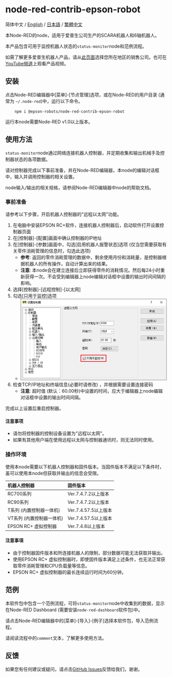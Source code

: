 # node-red-contrib-epson-robot

简体中文 / [English](./README.md) / [日本語](./README_ja.md) / [繁體中文](./README_zh-TW.md)

本Node-RED的node，适用于爱普生公司生产的SCARA机器人和6轴机器人。

本产品包含可用于监控机器人状态的`status-monitor`node和范例流程。

如需了解更多爱普生机器人产品，请从[此页面](https://global.epson.com/products/robots/)选择您所在地区的销售公司。也可在[YouTube频道](https://www.youtube.com/channel/UCmgC2Kabv6p5ioMPH71U0PQ/)上观看产品视频。

## 安装

点击Node-RED编辑器中[菜单]-[节点管理]选项，或在Node-RED的用户目录 (通常为 `~/.node-red`)中，运行以下命令。

        npm i @epson-robots/node-red-contrib-epson-robot

运行本node需要Node-RED v1.0以上版本。

## 使用方法

`status-monitor`node通过网络连接机器人控制器，并定期收集和输出机械手及控制器状态的各项数据。

请对控制器完成以下事前准备，并在Node-RED编辑器，本node的编辑对话框中，输入并调用控制器的相关设置。

node输入/输出的相关规格，请参阅Node-RED编辑器中node的帮助文档。

### 事前准备

请参考以下步骤，开启机器人控制器的"远程以太网"功能。

1. 在电脑中安装EPSON RC+软件，连接机器人控制器后，启动软件打开设置控制器页面
1. 在[控制器]-[配置]画面中确认控制器的IP地址
1. 在[控制器]-[参数]画面中，勾选[启用机器人报警状态]选项 (仅当您需要获取有关零件消耗管理的信息时，勾选此选项)
    * **参考**: 返回的零件消耗管理的数据中，剩余使用月份和消耗量，是控制器根据机器人的所有操作，自动计算出来的结果。
    * **注意**: 本node会在建立连接后立即获得零件的消耗情况。然后每24小时重新获得一次。不会受到编辑器上node编辑对话框中设置的输出时间间隔的影响。
1. 选择[控制器]-[远程控制]-[以太网]
1. 勾选[只用于监控]选项
    * ![只用于监控](./img/RC+_SystemConfiguration_RemoteEthernet_zh-CN.png)
1. 检查TCP/IP地址和终端信息(必要时请修改) ，并根据需要设置连接密码
    * **注意**: 超时值 (默认：60.00秒)中设置的时间，应大于编辑器上node编辑对话框中设置的输出时间间隔。

完成以上设置后重启控制器。

#### 注意事项

* 请勿将控制器的控制设备设置为"远程以太网"。
* 如果有其他用户端在使用远程以太网与控制器通讯时，则无法同时使用。

### 操作环境

使用本node需要以下机器人控制器和固件版本。当固件版本不满足以下条件时，虽可以使用本node但获取并输出的信息会受限。

|机器人控制器|固件版本|
|:--|:--|
|RC700系列|Ver.7.4.7.2以上版本|
|RC90系列|Ver.7.4.7.2以上版本|
|T系列 (内置控制器一体机)|Ver.7.4.57.5以上版本|
|VT系列 (内置控制器一体机)|Ver.7.4.57.5以上版本|
|EPSON RC+ 虚拟控制器|Ver.7.4.8以上版本|

#### 注意事項

* 由于控制器固件版本和所连接机器人的限制，部分数据可能无法获取并输出。
* 使用EPSON RC+ 虚拟控制器时，即使固件版本满足上述条件，也无法正常获取零件消耗管理和CPU负载量等信息。
* EPSON RC+ 虚拟控制器的最长连续运行时间为60分钟。

## 范例

本软件包中包含一个范例流程，可将`status-monitor`node中收集到的数据，显示在Node-RED Dashboard (需要安装`node-red-dashboard`软件包)中。

请点击Node-RED编辑器中的[菜单]-[导入]-[例子]选择本软件包，导入范例流程。

请阅读流程中的`comment`文本，了解更多使用方法。

## 反馈

如果您有任何建议或疑问，请点击[GitHub Issues](https://github.com/Epson-Robots/node-red-contrib-epson-robot/issues)反馈给我们，谢谢。